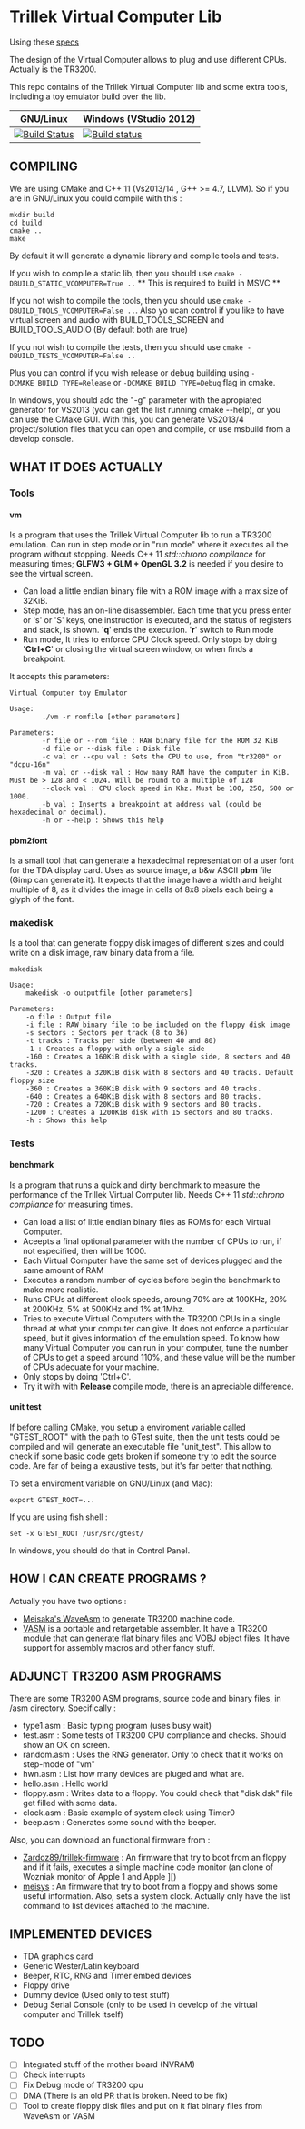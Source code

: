 Trillek Virtual Computer Lib
============================

Using these [specs](https://github.com/trillek-team/trillek-computer)

The design of the Virtual Computer allows to plug and use different CPUs. Actually is the TR3200. 

This repo contains of the Trillek Virtual Computer lib and some extra tools, including a toy emulator build over the lib. 

| GNU/Linux                                        | Windows (VStudio 2012)  |
|--------------------------------------------------|-------------------------|
| [![Build Status](https://travis-ci.org/trillek-team/trillek-vcomputer-module.png?branch=new-version)](https://travis-ci.org/trillek-team/trillek-vcomputer-module) | [![Build status](https://ci.appveyor.com/api/projects/status/25nu8anmfjea1cnb?svg=true)](https://ci.appveyor.com/project/Zardoz89/trillek-vcomputer-module) |

COMPILING
---------
We are using CMake and C++ 11 (Vs2013/14 , G++ >= 4.7, LLVM). So if you are in GNU/Linux you could compile with this :

    mkdir build
    cd build
    cmake ..
    make

By default it will generate a dynamic library and compile tools and tests.

If you wish to compile a static lib, then you should use `cmake -DBUILD_STATIC_VCOMPUTER=True ..`
** This is required to build in MSVC **

If you not wish to compile the tools, then you should use `cmake -DBUILD_TOOLS_VCOMPUTER=False ..`. Also yo ucan control if you like to have virtual screen and audio with BUILD_TOOLS_SCREEN and BUILD_TOOLS_AUDIO (By default both are true)

If you not wish to compile the tests, then you should use `cmake -DBUILD_TESTS_VCOMPUTER=False ..`

Plus you can control if you wish release or debug building using `-DCMAKE_BUILD_TYPE=Release` or `-DCMAKE_BUILD_TYPE=Debug` flag in cmake.

In windows, you should add the "-g" parameter with the apropiated generator for VS2013 (you can get the list running cmake --help), or you can use the CMake GUI. With this, you can generate VS2013/4 project/solution files that you can open and compile, or use msbuild from a develop console.

WHAT IT DOES ACTUALLY
------------------
### Tools

#### vm

Is a program that uses the Trillek Virtual Computer lib to run a TR3200 emulation. Can run in step mode or in "run mode" where it executes all the program without stopping. Needs C++ 11 *std::chrono compilance* for measuring times; **GLFW3 + GLM + OpenGL 3.2** is needed if you desire to see the virtual screen.

- Can load a little endian binary file with a ROM image with a max size of 32KiB.
- Step mode, has an on-line disassembler. Each time that you press enter or 's' or 'S'
  keys, one instruction is executed, and the status of registers and stack, is
  shown. '**q**' ends the execution. '**r**' switch to Run mode
- Run mode, It tries to enforce CPU Clock speed. Only stops by doing '**Ctrl+C**' or closing the virtual screen window, or when finds a breakpoint. 

It accepts this parameters:
```
Virtual Computer toy Emulator

Usage:
        ./vm -r romfile [other parameters]

Parameters:
        -r file or --rom file : RAW binary file for the ROM 32 KiB
        -d file or --disk file : Disk file
        -c val or --cpu val : Sets the CPU to use, from "tr3200" or "dcpu-16n"
        -m val or --disk val : How many RAM have the computer in KiB. Must be > 128 and < 1024. Will be round to a multiple of 128
        --clock val : CPU clock speed in Khz. Must be 100, 250, 500 or 1000.
        -b val : Inserts a breakpoint at address val (could be hexadecimal or decimal).
        -h or --help : Shows this help
```

#### pbm2font

Is a small tool that can generate a hexadecimal representation of a user font for the TDA display card. Uses as source image, a b&w ASCII **pbm** file (Gimp can generate it). It expects that the image have a width and height multiple of 8, as it divides the image in cells of 8x8 pixels each being a glyph of the font.

### makedisk

Is a tool that can generate floppy disk images of different sizes and could write on a disk image, raw binary data from a file.

```
makedisk

Usage:
    makedisk -o outputfile [other parameters]

Parameters:
    -o file : Output file
    -i file : RAW binary file to be included on the floppy disk image
    -s sectors : Sectors per track (8 to 36)
    -t tracks : Tracks per side (between 40 and 80)
    -1 : Creates a floppy with only a sigle side
    -160 : Creates a 160KiB disk with a single side, 8 sectors and 40 tracks.
    -320 : Creates a 320KiB disk with 8 sectors and 40 tracks. Default floppy size
    -360 : Creates a 360KiB disk with 9 sectors and 40 tracks.
    -640 : Creates a 640KiB disk with 8 sectors and 80 tracks.
    -720 : Creates a 720KiB disk with 9 sectors and 80 tracks.
    -1200 : Creates a 1200KiB disk with 15 sectors and 80 tracks.
    -h : Shows this help
```

### Tests

#### benchmark

Is a program that runs a quick and dirty benchmark to measure the performance of the Trillek Virtual Computer lib. Needs C++ 11 *std::chrono compilance* for measuring times.

- Can load a list of little endian binary files as ROMs for each Virtual Computer.
- Aceepts a final optional parameter with the number of CPUs to run, if not especified, then will be 1000.
- Each Virtual Computer have the same set of devices plugged and the same amount of RAM
- Executes a random number of cycles before begin the benchmark to make more realistic.
- Runs CPUs at different clock speeds, aroung 70% are at 100KHz, 20% at 200KHz, 5% at 500KHz and 1% at 1Mhz.
- Tries to execute Virtual Computers with the TR3200 CPUs in a single thread at what your computer can give. It does not enforce a particular speed, but it gives information of the emulation speed. To know how many Virtual Computer you can run in your computer, tune the number of CPUs to get a speed around 110%, and these value will be the number of CPUs adecuate for your machine.
- Only stops by doing 'Ctrl+C'.
- Try it with with **Release** compile mode, there is an apreciable difference.

#### unit test

If before calling CMake, you setup a enviroment variable called "GTEST_ROOT" with the path to GTest suite, then the unit tests could be compiled and will generate an executable file "unit_test". This allow to check if some basic code gets broken if someone try to edit the source code. Are far of being a exaustive tests, but it's far better that nothing.

To set a enviroment variable on GNU/Linux (and Mac):

    export GTEST_ROOT=...

If you are using fish shell :

    set -x GTEST_ROOT /usr/src/gtest/
  
In windows, you should do that in Control Panel.

HOW I CAN CREATE PROGRAMS ?
---------------------------
Actually you have two options :

- [Meisaka's WaveAsm](https://github.com/Meisaka/WaveAsm) to generate TR3200 machine code.
- [VASM](https://github.com/Zardoz89/VASM) is a portable and retargetable assembler. It have a TR3200 module that can generate flat binary files and VOBJ object files. It have support for assembly macros and other fancy stuff.

ADJUNCT TR3200 ASM PROGRAMS
--------------------------
There are some TR3200 ASM programs, source code and binary files, in /asm directory. Specifically :

- type1.asm : Basic typing program (uses busy wait)
- test.asm : Some tests of TR3200 CPU compliance and checks. Should show an OK on screen.
- random.asm : Uses the RNG generator. Only to check that it works on step-mode of "vm"
- hwn.asm : List how many devices are pluged and what are.
- hello.asm : Hello world
- floppy.asm : Writes data to a floppy. You could check that "disk.dsk" file get filled with some data.
- clock.asm : Basic example of system clock using Timer0
- beep.asm : Generates some sound with the beeper.

Also, you can download an functional firmware from :

- [Zardoz89/trillek-firmware](https://github.com/Zardoz89/trillek-firmware) : An firmware that try to boot from an floppy and if it fails, executes a simple machine code monitor (an clone of Wozniak monitor of Apple 1 and Apple ][)
- [meisys](http://eciv.net/meisaka/meisys.ffi) : An firmware that try to boot from a floppy and shows some useful information. Also, sets a system clock. Actually only have the list command to list devices attached to the machine.


IMPLEMENTED DEVICES
-------------------

- TDA graphics card
- Generic Wester/Latin keyboard
- Beeper, RTC, RNG and Timer embed devices
- Floppy drive
- Dummy device (Used only to test stuff)
- Debug Serial Console (only to be used in develop of the virtual computer and Trillek itself)

TODO
----

- [ ] Integrated stuff of the mother board (NVRAM)
- [ ] Check interrupts
- [ ] Fix Debug mode of TR3200 cpu
- [ ] DMA (There is an old PR that is broken. Need to be fix)
- [ ] Tool to create floppy disk files and put on it flat binary files from WaveAsm or VASM
